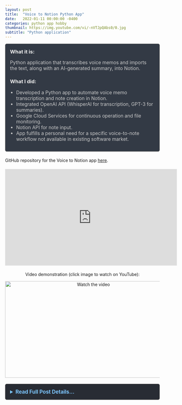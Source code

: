```yaml
---
layout: post
title:  "Voice to Notion Python App"
date:   2022-01-11 00:00:00 -0400
categories: python app hobby
thumbnail: https://img.youtube.com/vi/-nVTJpQAbs0/0.jpg
subtitle: "Python application"
---
```


<div style="padding: 15px; border: 1px solid #555; border-radius: 5px; margin-bottom: 20px; background-color: #333a45;">
  <h3 style="margin-top: 0; color: #eee;">What it is:</h3>
  <p style="font-size: 1.1em; color: #ccc;">Python application that transcribes voice memos and imports the text, along with an AI-generated summary, into Notion.</p>
  
  <h3 style="color: #eee;">What I did:</h3>
  <ul style="font-size: 1.1em; list-style-type: disc; padding-left: 20px; color: #ccc;">
    <li>Developed a Python app to automate voice memo transcription and note creation in Notion.</li>
    <li>Integrated OpenAI API (WhisperAI for transcription, GPT-3 for summaries).</li>
    <li>Google Cloud Services for continuous operation and file monitoring.</li>
    <li>Notion API for note input.</li>
    <li>App fulfills a personal need for a specific voice-to-note workflow not available in existing software market.</li>
  </ul>
</div>

GitHub repository for the Voice to Notion app [here](https://github.com/yurigushiken/voice-to-notion).

<div style="text-align: center; margin-top: 20px; margin-bottom: 20px;">
  <iframe width="560" height="315" src="https://www.youtube.com/embed/-nVTJpQAbs0" title="YouTube video player" frameborder="0" allow="accelerometer; autoplay; clipboard-write; encrypted-media; gyroscope; picture-in-picture; web-share" allowfullscreen></iframe>
</div>

<div style="text-align: center; margin-bottom: 20px;">
  <p>Video demonstration (click image to watch on YouTube):</p>
  <a href="https://www.youtube.com/watch?v=-nVTJpQAbs0" target="_blank">
    <img src="https://img.youtube.com/vi/-nVTJpQAbs0/0.jpg" alt="Watch the video" style="width: 560px; height: 315px;">
  </a>
</div>

<details style="margin-bottom: 20px; background-color: #282c34; padding: 15px; border-radius: 5px; border: 1px solid #444;">
  <summary style="cursor: pointer; font-weight: bold; color: #7cc5ff; font-size: 1.2em;">Read Full Post Details...</summary>
  <div style="padding-top: 15px; color: #bbb;" markdown="1">

I created a Voice-to-Notion app with Python that transcribes voice files and inputs them into Notion, a note-taking app. It uses the OpenAI API for WhisperAI and GPT-3 for transcription and summary generation, as well as Google Cloud Services and Notion APIs. The app runs on Google Cloud continuously, waiting for new voice files to enter a folder. The reason for creating this app was that the applications on the market did not do exactly what I wanted and needed.
<p>&nbsp;</p>

  </div>
</details>


